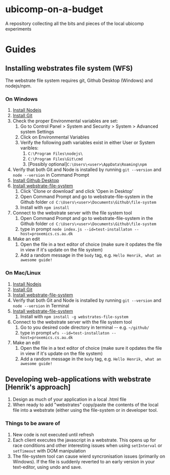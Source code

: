 # ubicomp-on-a-budget
A repository collecting all the bits and pieces of the local ubicomp experiments

# Guides

## Installing webstrates file system (WFS)

The webstrate file system requires git, Github Desktop (Windows) and nodejs/npm. 

### On Windows

1. [Install Nodejs](https://nodejs.org/en/)
2. [Install Git](https://git-scm.com/download/win)
3. Check the proper Environmental variables are set:
    1. Go to Control Panel > System and Security > System > Advanced system Settings
    2. Click on Environmental Variables
    3. Verify the following path variables exist in either User or System varibles:
        1. `C:\Program Files\nodejs\`
        2. `C:\Program Files\Git\cmd`
        3. [Possibly optional]`C:\Users\<user>\AppData\Roaming\npm`
4. Verify that both Git and Node is installed by running `git --version` and `node --version` in Command Prompt
3. [Install Github Desktop](https://desktop.github.com/)
4. [Install webstrate-file-system](https://github.com/Webstrates/file-system)
    1. Click 'Clone or download' and click 'Open in Desktop'
    2. Open Command Prompt and go to webstrate-file-system in the Github folder `cd C:\Users\<user>\Documents\Github\file-system`
    3. Install with `npm install`
5. Connect to the webstrate server with the file system tool
    1. Open Command Prompt and go to webstrate-file-system in the Github folder `cd C:\Users\<user>\Documents\Github\file-system`
    2. type in prompt `node index.js --id=test-installaton --host=proxemics.cs.au.dk`
6. Make an edit
    1. Open the file in a text editor of choice (make sure it opdates the file in view if it's update on the file system)
    2. Add a random message in the `body` tag, e.g. `Hello Henrik, what an awesome guide!`
  
    
### On Mac/Linux

1. [Install Nodejs](https://nodejs.org/en/)
2. [Install Git](https://git-scm.com/book/en/v2/Getting-Started-Installing-Git)
3. [Install webstrate-file-system](https://github.com/Webstrates/file-system)
4. Verify that both Git and Node is installed by running `git --version` and `node --version` in Terminal
5. [Install webstrate-file-system](https://github.com/Webstrates/file-system)
    1. Install with `npm install -g webstrates-file-system`
6. Connect to the webstrate server with the file system tool
    1. Go to you desired code directory in terminal -- e.g.  `~/github/`
    2. type in prompt `wfs --id=test-installaton --host=proxemics.cs.au.dk`
7. Make an edit
    1. Open the file in a text editor of choice (make sure it opdates the file in view if it's update on the file system)
    2. Add a random message in the `body` tag, e.g. `Hello Henrik, what an awesome guide!`

## Developing web-applications with webstrate [Henrik's approach]
1. Design as much of your application in a local .html file
2. When ready to add "webstrates" copy/paste the contents of the local file into a webstrate (either using the file-system or in developer tool.

###  Things to be aware of
1. New code is not executed until refresh
2. Each client executes the javascript in a webstrate. This opens up for race conditions and other interesting issues when using `setInterval` or `setTimeout`  with DOM manipulation
3. The file-system tool can cause wierd syncronisation issues (primarily on Windows). If the file is suddenly reverted to an early version in your text-editor, using undo and save. 

 
